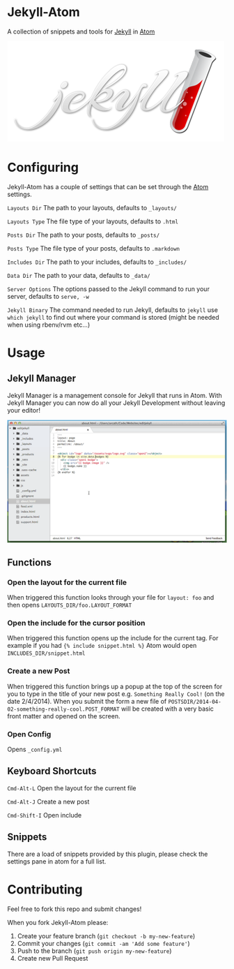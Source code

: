 # Jekyll-Atom

A collection of snippets and tools for [Jekyll] in [Atom]

[![Jekyll Logo](https://raw.githubusercontent.com/Arcath/jekyll-atom/master/images/jekyll.png)](http://jekyllrb.com)

# Configuring

Jekyll-Atom has a couple of settings that can be set through the [Atom] settings.

`Layouts Dir` The path to your layouts, defaults to `_layouts/`

`Layouts Type` The file type of your layouts, defaults to `.html`

`Posts Dir` The path to your posts, defaults to `_posts/`

`Posts Type` The file type of your posts, defaults to `.markdown`

`Includes Dir` The path to your includes, defaults to `_includes/`

`Data Dir` The path to your data, defaults to `_data/`

`Server Options` The options passed to the Jekyll command to run your server, defaults to `serve, -w`

`Jekyll Binary` The command needed to run Jekyll, defaults to `jekyll` use `which jekyll` to find out where your command is stored (might be needed when using rbenv/rvm etc...)

# Usage

## Jekyll Manager

Jekyll Manager is a management console for Jekyll that runs in Atom. With Jekyll Manager you can now do all your Jekyll Development without leaving your editor!

![Jekyll Manager](https://raw.githubusercontent.com/Arcath/jekyll-atom/master/Jekyll-Manager.gif)

## Functions

### Open the layout for the current file

When triggered this function looks through your file for `layout: foo` and then opens `LAYOUTS_DIR/foo.LAYOUT_FORMAT`

### Open the include for the cursor position

When triggered this function opens up the include for the current tag. For example if you had `{% include snippet.html %}` Atom would open `INCLUDES_DIR/snippet.html`

### Create a new Post

When triggered this function brings up a popup at the top of the screen for you to type in the title of your new post e.g. `Something Really Cool!` (on the date 2/4/2014). When you submit the form a new file of `POSTSDIR/2014-04-02-something-really-cool.POST_FORMAT` will be created with a very basic front matter and opened on the screen.

### Open Config

Opens `_config.yml`

## Keyboard Shortcuts

`Cmd-Alt-L` Open the layout for the current file

`Cmd-Alt-J` Create a new post

`Cmd-Shift-I` Open include

## Snippets

There are a load of snippets provided by this plugin, please check the settings pane in atom for a full list.

# Contributing

Feel free to fork this repo and submit changes!

When you fork Jekyll-Atom please:

1. Create your feature branch (`git checkout -b my-new-feature`)
2. Commit your changes (`git commit -am 'Add some feature'`)
3. Push to the branch (`git push origin my-new-feature`)
4. Create new Pull Request

[Jekyll]: http://jekyllrb.com
[Atom]: https://atom.io
